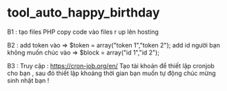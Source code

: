 # tool_auto_happy_birthday

B1 : tạo files PHP copy code vào files r up lên hosting

B2 : add token vào => $token = array("token 1","token 2");
add id người bạn không muốn chúc vào => $block = array("id 1","id 2");

B3 : Truy cập : https://cron-job.org/en/ Tạo tài khoản để thiết lập cronjob cho bạn , sau đó thiết lập khoảng thời gian bạn muốn tự động chúc mừng sinh nhật bạn !
